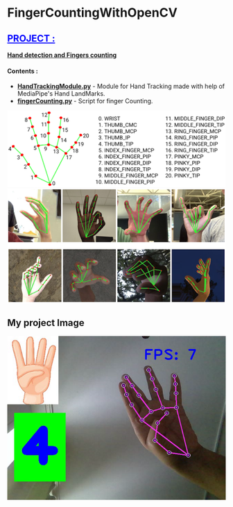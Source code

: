 # FingerCountingWithOpenCV

<h2 style="color: blue"><u>PROJECT :</u></h2>

<b><u>Hand detection and Fingers counting</u></b>
<h4><b>Contents :</b></h4>
<ul>
<li><b><a href="https://github.com/luffy-17/FingerCountingWithOpenCV/blob/master/HandTrackingModule.py">HandTrackingModule.py</a></b> - Module for Hand Tracking made with help of MediaPipe's Hand LandMarks.</li>
<li><b><a href="https://github.com/luffy-17/FingerCountingWithOpenCV/blob/master/fingerCounting.py">fingerCounting.py</a></b> - Script for finger Counting.</li>
</ul>

 ![Example_ofHand_Landmarks](hand_landmarks.png)
 ![hand_landmarks](hand_crops.png)

## My project Image

![Screen Shot of project](handtracking.png)
